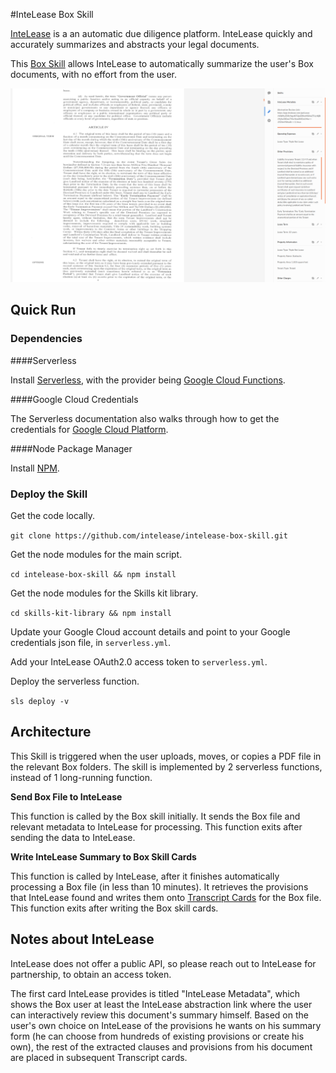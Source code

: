 #InteLease Box Skill

[InteLease](https://intelease.com) is a an automatic due diligence platform.
InteLease quickly and accurately summarizes and abstracts your legal documents.

This [Box Skill](https://www.box.com/skills) allows InteLease to automatically summarize the user's Box documents, with no effort from the user.

![Alt Text](screenshots/example_doc.png)

## Quick Run

### Dependencies

####Serverless

Install [Serverless](https://serverless.com/framework/docs/providers/google/), with the provider being  [Google Cloud Functions](https://cloud.google.com/functions/).

####Google Cloud Credentials

The Serverless documentation also walks through how to get the credentials for [Google Cloud Platform](https://cloud.google.com/).

####Node Package Manager

Install [NPM](https://www.npmjs.com/).

### Deploy the Skill

Get the code locally.

`git clone https://github.com/intelease/intelease-box-skill.git`

Get the node modules for the main script.

`cd intelease-box-skill && npm install`

Get the node modules for the Skills kit library.

`cd skills-kit-library && npm install`

Update your Google Cloud account details and point to your Google credentials json file, in `serverless.yml`.

Add your InteLease OAuth2.0 access token to `serverless.yml`.

Deploy the serverless function.

`sls deploy -v`

## Architecture

This Skill is triggered when the user uploads, moves, or copies a PDF file in the relevant Box folders.
The skill is implemented by 2 serverless functions, instead of 1 long-running function.

**Send Box File to InteLease**

This function is called by the Box skill initially.
It sends the Box file and relevant metadata to InteLease for processing. 
This function exits after sending the data to InteLease.

**Write InteLease Summary to Box Skill Cards**

This function is called by InteLease, after it finishes automatically processing a Box file (in less than 10 minutes).
It retrieves the provisions that InteLease found and writes them onto [Transcript Cards](https://github.com/box/box-skills-kit-nodejs/tree/master/skills-kit-library#skillswriter) for the Box file.
This function exits after writing the Box skill cards.

## Notes about InteLease

InteLease does not offer a public API, so please reach out to InteLease for partnership, to obtain an access token.

The first card InteLease provides is titled "InteLease Metadata", which shows the Box user at least the InteLease abstraction link where the user can interactively review this document's summary himself.
Based on the user's own choice on InteLease of the provisions he wants on his summary form (he can choose from hundreds of existing provisions or create his own), the rest of the extracted clauses and provisions from his document are placed in subsequent Transcript cards.
